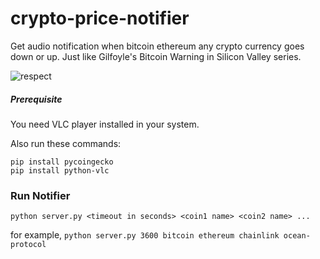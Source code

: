 # crypto-price-notifier
Get audio notification when bitcoin ethereum any crypto currency goes down or up. Just like Gilfoyle's Bitcoin Warning in Silicon Valley series.

![respect](https://thumbs.gfycat.com/SlimyBeneficialBassethound-max-1mb.gif)

##### Prerequisite
You need VLC player installed in your system.

Also run these commands:
```
pip install pycoingecko
pip install python-vlc
```
### Run Notifier
`python server.py <timeout in seconds> <coin1 name> <coin2 name> ...`

for example, `python server.py 3600 bitcoin ethereum chainlink ocean-protocol`
